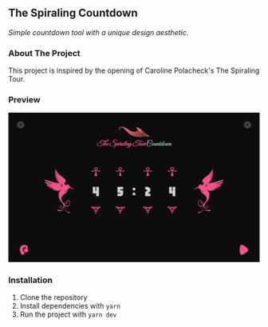 ## The Spiraling Countdown

_Simple countdown tool with a unique design aesthetic._

### About The Project

This project is inspired by the opening of Caroline Polacheck's The Spiraling Tour.

### Preview

![Preview](images/preview.jpg)

### Installation

1. Clone the repository
2. Install dependencies with `yarn`
3. Run the project with `yarn dev`
